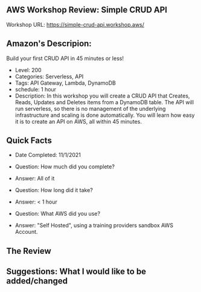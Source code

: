 
## AWS Workshop Review: Simple CRUD API 

Workshop URL: https://simple-crud-api.workshop.aws/

## Amazon's Descripion: 

Build your first CRUD API in 45 minutes or less!
* Level: 200
* Categories: Serverless, API
* Tags: API Gateway, Lambda, DynamoDB
* schedule: 1 hour
* Description: In this workshop you will create a CRUD API that Creates, Reads, Updates and Deletes items from a DynamoDB table. The API will run serverless, so there is no management of the underlying infrastructure and scaling is done automatically. You will learn how easy it is to create an API on AWS, all within 45 minutes.

## Quick Facts

* Date Completed: 11/1/2021

* Question: How much did you complete?  
* Answer: All of it

* Question: How long did it take? 
* Answer: < 1 hour 

* Question: What AWS did you use?  
* Answer: "Self Hosted", using a training providers sandbox AWS Account. 

## The Review

## Suggestions: What I would like to be added/changed
